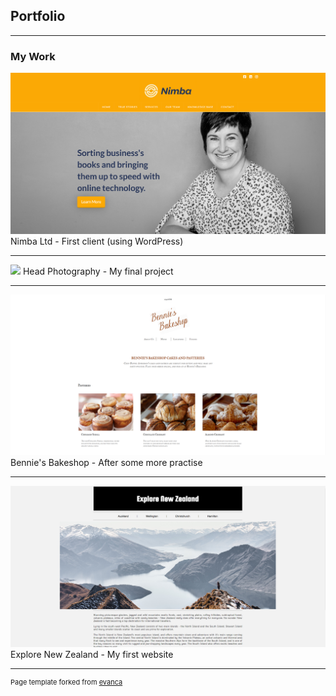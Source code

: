 ## Portfolio

---

### My Work

[<img src="images/nimba_ltd_thumbnail.PNG?raw=true"/>](http://example.com/)
Nimba Ltd - First client (using WordPress)

---
[<img src="images/head_photography_thumbnail.PNG?raw=true"/>](http://example.com/)
Head Photography - My final project

---
[<img src="images/bennie's_bakeshop_thumbnail.PNG?raw=true"/>](/pdf/sample_presentation.pdf)
Bennie's Bakeshop - After some more practise

---
[<img src="images/explore_new_zealand_thumbnail.PNG?raw=true"/>](/sample_page)
Explore New Zealand - My first website





---
<p style="font-size:11px">Page template forked from <a href="https://github.com/evanca/quick-portfolio">evanca</a></p>
<!-- Remove above link if you don't want to attibute -->
